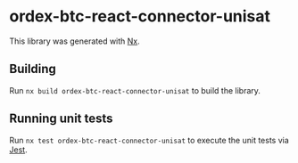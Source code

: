 # ordex-btc-react-connector-unisat

This library was generated with [Nx](https://nx.dev).

## Building

Run `nx build ordex-btc-react-connector-unisat` to build the library.

## Running unit tests

Run `nx test ordex-btc-react-connector-unisat` to execute the unit tests via [Jest](https://jestjs.io).

